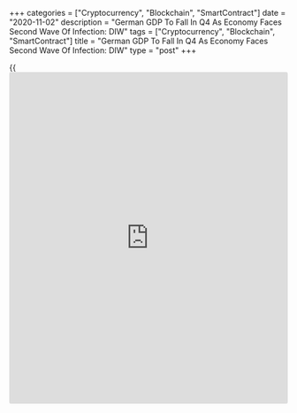 +++
categories = ["Cryptocurrency", "Blockchain", "SmartContract"]
date = "2020-11-02"
description = "German GDP To Fall In Q4 As Economy Faces Second Wave Of Infection: DIW"
tags = ["Cryptocurrency", "Blockchain", "SmartContract"]
title = "German GDP To Fall In Q4 As Economy Faces Second Wave Of Infection: DIW"
type = "post"
+++

{{<iframe id="large-banner" src="https://www.bounty.group/#slide=28.0" width="100%" height="600" scrolling="no" style="border: 0px solid rgb(216, 221, 230); border-radius: 3px;">}}

The German [economy][1] is set to contract in the fourth quarter as the
government decided to restrict activity to curb the second wave of
infections, the DIW institute said Monday.

Gross domestic product is forecast to shrink 1 percent in the fourth
quarter after rebounding 8.2 percent in the third quarter.

Although industry is likely to be less affected than in the first half
of the year, consumer oriented service sectors such as the hospitality
industry will be most affected, the institute said.

According to institute, an additional 400,000 employees are expected to
be put on short-time work.

If Germany succeeds in limiting the spread of Covid-19, the economy can
grow again in the coming year. Otherwise, the economic damage could be
significantly greater.

For comments and feedback [contact](https://www.playgroundfx.com/contact/): editorial@rtt[news](https://www.letsplayfx.com/blog/forex-news-website/).com

[Economic News][1]

 **What parts of the world are seeing the best (and worst) economic
performances lately? Click[here][2] to check out our [Econ Scorecard][2]
and find out! See up-to-the-moment [ranking](https://www.playgroundfx.com/blog/crypto-exchange-ranking/)s for the best and worst
performers in [GDP][3], [unemployment rate][4], [inflation][2] and much
more.**

   1. www.rtt[news](https://www.letsplayfx.com/blog/forex-news-website/).com/Content/EconomicNews.aspx
   2. www.rtt[news](https://www.letsplayfx.com/blog/forex-news-website/).com/economic-scorecard/world-rank/CPI/highest-performance.aspx
   3. www.rtt[news](https://www.letsplayfx.com/blog/forex-news-website/).com/economic-scorecard/world-rank/GDP/highest-performance.aspx
   4. www.rtt[news](https://www.letsplayfx.com/blog/forex-news-website/).com/economic-scorecard/world-rank/unemployment-rate/lowest-performance.aspx